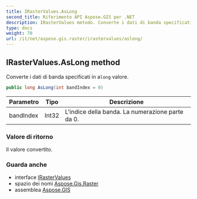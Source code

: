 ```yaml
---
title: IRasterValues.AsLong
second_title: Riferimento API Aspose.GIS per .NET
description: IRasterValues metodo. Converte i dati di banda specificati in along valore.
type: docs
weight: 70
url: /it/net/aspose.gis.raster/irastervalues/aslong/
---
```

## IRasterValues.AsLong method

Converte i dati di banda specificati in a`long` valore.

```csharp
public long AsLong(int bandIndex = 0)
```

| Parametro | Tipo | Descrizione |
| --- | --- | --- |
| bandIndex | Int32 | L'indice della banda. La numerazione parte da 0. |

### Valore di ritorno

Il valore convertito.

### Guarda anche

* interface [IRasterValues](../)
* spazio dei nomi [Aspose.Gis.Raster](../../irastervalues/)
* assemblea [Aspose.GIS](../../../)


